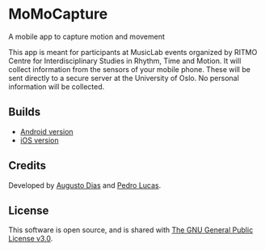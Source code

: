 # MoMoCapture
A mobile app to capture motion and movement

This app is meant for participants at MusicLab events organized by RITMO Centre for Interdisciplinary Studies in Rhythm, Time and Motion. It will collect information from the sensors of your mobile phone. These will be sent directly to a secure server at the University of Oslo. No personal information will be collected.

## Builds

* [Android version](https://play.google.com/store/apps/details?id=no.uio.mobileapps.musiclab&hl=en)
* [iOS version](https://apps.apple.com/us/app/musiclab/id1512077801)

## Credits

Developed by [Augusto Dias](https://github.com/gutosantos82/MoMoCapture) and [Pedro Lucas](https://github.com/pedro-lucas-bravo).

## License

This software is open source, and is shared with [The GNU General Public License v3.0](https://www.gnu.org/licenses/gpl-3.0.html).
